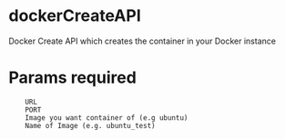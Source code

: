 # dockerCreateAPI
Docker Create API which creates the container in your Docker instance

# Params required
~~~~~~~~~~~~~~~~~
	URL
	PORT
	Image you want container of (e.g ubuntu)
	Name of Image (e.g. ubuntu_test)
~~~~~~~~~~~~~~~~~

